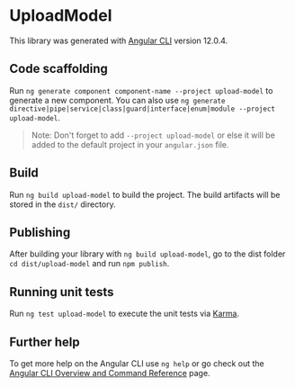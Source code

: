 # UploadModel

This library was generated with [Angular CLI](https://github.com/angular/angular-cli) version 12.0.4.

## Code scaffolding

Run `ng generate component component-name --project upload-model` to generate a new component. You can also use `ng generate directive|pipe|service|class|guard|interface|enum|module --project upload-model`.
> Note: Don't forget to add `--project upload-model` or else it will be added to the default project in your `angular.json` file. 

## Build

Run `ng build upload-model` to build the project. The build artifacts will be stored in the `dist/` directory.

## Publishing

After building your library with `ng build upload-model`, go to the dist folder `cd dist/upload-model` and run `npm publish`.

## Running unit tests

Run `ng test upload-model` to execute the unit tests via [Karma](https://karma-runner.github.io).

## Further help

To get more help on the Angular CLI use `ng help` or go check out the [Angular CLI Overview and Command Reference](https://angular.io/cli) page.
